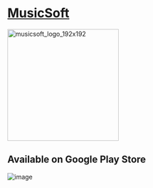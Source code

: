 # [MusicSoft](https://play.google.com/store/apps/details?id=com.musicsoft)

<img width="250" height="250" alt="musicsoft_logo_192x192" src="https://github.com/user-attachments/assets/99f3e951-aa31-44d1-ac9a-edb260bdda25" />

## Available on Google Play Store

![image](https://github.com/user-attachments/assets/3f3963ac-bfe5-4ea2-9819-3596c1afcae9)


